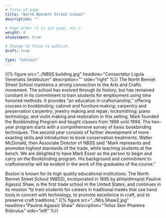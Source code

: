 ```yaml
---
# Title of page
title: "North Bennett Street School"
description: ""

# Page order (1 is 1st page, etc.)
weight: 4
alwaysopen: true

# Change to false to publish.
draft: true

type: "exhibit"
---
```



{{% figure src="../NBSS building.jpg"
           headline="Consectetur Ligula Venenatis Vestibulum" 
           description="" 
           side="right" %}}
The North Bennet Street School maintains a strong connection to the Arts and Crafts movement. The school has evolved through its history, but has remained constant in its commitment to train students for employment using time honored methods. It provides “an education in craftsmanship,” offering courses in bookbinding; cabinet and furniture making; carpentry and preservation carpentry; jewelry making and repair; locksmithing; piano technology; and violin making and restoration.In this setting, Mark founded the Bookbinding Program and taught classes from 1986 until 1994. The two-year program starts with a comprehensive survey of basic bookbinding techniques. The second year consists of further development of more exacting skills and introduction to book conservation treatments. Walter McDonald, then Associate Director of NBSS said “Mark represents and promotes highest standards of the trade, while teaching students at the bench. We are delighted to have Mark Esser as the person to begin and carry on the Bookbinding program. His background and commitment to craftsmanship will be evident in the work of the graduates of the course.”

Boston is known for its high quality educational institutions.  The North Bennet Street School (NBSS), incorporated in 1885 by philanthropist Pauline Agassiz Shaw, is the first trade school in the United States, and continues in its mission “to train students for careers in traditional trades that use hand tools in concert with technology, to promote excellence in craft, and to preserve craft traditions.”
{{% figure src="../Mrs.Shaw2.jpg"
           headline="Pauline Agassiz Shaw" 
           description="Tellus Sem Pharetra Ridiculus" side="left" %}}




